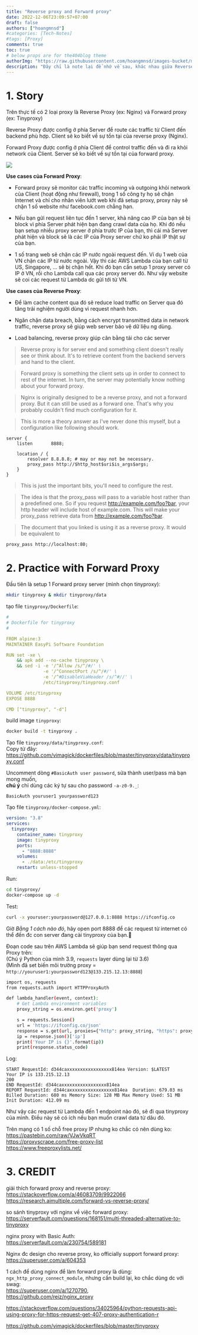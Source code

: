```yaml
---
title: "Reverse proxy and Forward proxy"
date: 2022-12-06T23:09:57+07:00
draft: false
authors: ["hoangmnsd"]
#categories: [Tech-Notes]
#tags: [Proxy]
comments: true
toc: true
# below props are for the404blog theme
authorImg: "https://raw.githubusercontent.com/hoangmnsd/images-bucket/master/static/images/hoangmsnd-avatar001.jpg"
description: "Đây chỉ là note lại để nhớ về sau, khác nhau giữa Reverse Proxy và Forward Proxy."
---
```


# 1. Story

Trên thực tế có 2 loại proxy là Reverse Proxy (ex: Nginx) và Forward proxy (ex: Tinyproxy)

Reverse Proxy được config ở phía Server để route các traffic từ Client đến backend phù hợp. Client sẽ ko biết về sự tồn tại của reverse proxy (Nginx).

Forward Proxy được config ở phía Client để control traffic đến và đi ra khỏi network của Client. Server sẽ ko biết về sự tồn tại của forward proxy.   

![](https://raw.githubusercontent.com/hoangmnsd/images-bucket/master/static/images/reverse-proxy-forward-proxy.jpg)

**Use cases của Forward Proxy**: 

- Forward proxy sẽ monitor các traffic incoming và outgoing khỏi network của Client (hoạt động như firewall), trong 1 số công ty họ sẽ chặn Internet và chỉ cho nhân viên lướt web khi đã setup proxy, proxy này sẽ chặn 1 số website như facebook.com chẳng hạn.

- Nếu bạn gửi request liên tục đến 1 server, khả năng cao IP của bạn sẽ bị block vì phía Server phát hiện bạn đang crawl data của họ. Khi đó nếu bạn setup nhiều proxy server ở phía trước IP của bạn, thì cái mà Server phát hiện và block sẽ là các IP của Proxy server chứ ko phải IP thật sự của bạn.  

- 1 số trang web sẽ chặn các IP nước ngoài request đến. Ví dụ 1 web của VN chặn các IP từ nước ngoài. Vậy thì các AWS Lambda của bạn call từ US, Singapore, ... sẽ bị chặn hết. Khi đó bạn cần setup 1 proxy server có IP ở VN, rồi cho Lambda call qua các proxy server đó. Như vậy website sẽ coi các request từ Lambda dc gửi tới từ VN.  

**Use cases của Reverse Proxy**: 

- Để làm cache content qua đó sẽ reduce load traffic on Server qua đó tăng trải nghiệm người dùng vì request nhanh hơn.

- Ngăn chặn data breach, bằng cách encrypt transmitted data in network traffic, reverse proxy sẽ giúp web server bảo vệ dữ liệu ng dùng.  

- Load balancing, reverse proxy giúp cân bằng tải cho các server  


> Reverse proxy is for server end and something client doesn't really see or think about. It's to retrieve content from the backend servers and hand to the client. 

> Forward proxy is something the client sets up in order to connect to rest of the internet. In turn, the server may potentially know nothing about your forward proxy.

> Nginx is originally designed to be a reverse proxy, and not a forward proxy. But it can still be used as a forward one. That's why you probably couldn't find much configuration for it.

> This is more a theory answer as I've never done this myself, but a configuration like following should work.

```
server {
    listen       8888;

    location / {
        resolver 8.8.8.8; # may or may not be necessary.
        proxy_pass http://$http_host$uri$is_args$args;
    }
}
```

> This is just the important bits, you'll need to configure the rest.

> The idea is that the proxy_pass will pass to a variable host rather than a predefined one. So if you request http://example.com/foo?bar, your http header will include host of example.com. This will make your proxy_pass retrieve data from http://example.com/foo?bar.

> The document that you linked is using it as a reverse proxy. It would be equivalent to

```
proxy_pass http://localhost:80;
```

# 2. Practice with Forward Proxy

Đầu tiên là setup 1 Forward proxy server (mình chọn tinyproxy):  
```sh
mkdir tinyproxy & mkdir tinyproxy/data
```

tạo file `tinyproxy/Dockerfile`:  
```yml
#
# Dockerfile for tinyproxy
#

FROM alpine:3
MAINTAINER EasyPi Software Foundation

RUN set -xe \
    && apk add --no-cache tinyproxy \
    && sed -i -e '/^Allow /s/^/#/' \
              -e '/^ConnectPort /s/^/#/' \
              -e '/^#DisableViaHeader /s/^#//' \
              /etc/tinyproxy/tinyproxy.conf

VOLUME /etc/tinyproxy
EXPOSE 8888

CMD ["tinyproxy", "-d"]

```
build image `tinyproxy`:  
```sh
docker build -t tinyproxy .
```

Tạo file `tinyproxy/data/tinyproxy.conf`:  
Copy từ đây: https://github.com/vimagick/dockerfiles/blob/master/tinyproxy/data/tinyproxy.conf   

Uncomment dòng `#BasicAuth user password`, sửa thành user/pass mà bạn mong muốn,  
**chú ý** chỉ dùng các ký tự sau cho password `-a-z0-9._`:  
```
BasicAuth youruser1 yourpassword123
```

Tạo file `tinyproxy/docker-compose.yml`:  
```yml
version: "3.8"
services:
  tinyproxy:
    container_name: tinyproxy
    image: tinyproxy
    ports:
      - "8888:8888"
    volumes:
      - ./data:/etc/tinyproxy
    restart: unless-stopped
```

Run:  
```sh
cd tinyproxy/
docker-compose up -d
```

Test:  
```sh
curl -x youruser:yourpassword@127.0.0.1:8888 https://ifconfig.co
```

Giờ *Bằng 1 cách nào đó*, hãy open port 8888 để các request từ internet có thể đến đc con server đang cài tinyproxy của bạn.🤣

Đoạn code sau trên AWS Lambda sẽ giúp bạn send request thông qua Proxy trên:  
(Chú ý Python của mình 3.9, `requests` layer dùng lại từ 3.6)  
(Mình đã set biến môi trường proxy = `http://youruser1:yourpassword123@133.215.12.13:8888`)  
```sh
import os, requests
from requests.auth import HTTPProxyAuth

def lambda_handler(event, context):
    # Get Lambda environment variables
    proxy_string = os.environ.get('proxy')

    s = requests.Session()
    url = 'https://ifconfig.co/json'
    response = s.get(url, proxies={"http": proxy_string, "https": proxy_string}) 
    ip = response.json()['ip']
    print('Your IP is {}'.format(ip))
    print(response.status_code)
```
Log:  
```
START RequestId: d344caxxxxxxxxxxxxxxxxx814ea Version: $LATEST
Your IP is 133.215.12.13
200
END RequestId: d344caxxxxxxxxxxxxxxxxx814ea
REPORT RequestId: d344caxxxxxxxxxxxxxxxxx814ea	Duration: 679.03 ms	Billed Duration: 680 ms	Memory Size: 128 MB	Max Memory Used: 51 MB	Init Duration: 412.09 ms
```

Như vậy các request từ Lambda đến 1 endpoint nào đó, sẽ đi qua tinyproxy của mình. Điều này sẽ có ích nếu bạn muốn crawl data từ dâu đó.  

Trên mạng có 1 số chỗ free proxy IP nhưng ko chắc có nên dùng ko:  
https://pastebin.com/raw/VJwVkqRT  
https://proxyscrape.com/free-proxy-list  
https://www.freeproxylists.net/  


# 3. CREDIT

giải thích forward proxy and reverse proxy:  
https://stackoverflow.com/a/46083709/9922066  
https://research.aimultiple.com/forward-vs-reverse-proxy/  

so sánh tinyproxy với nginx về việc forward proxy:  
https://serverfault.com/questions/168151/multi-threaded-alternative-to-tinyproxy

nginx proxy with Basic Auth:  
https://serverfault.com/a/230754/589181

Nginx đc design cho reverse proxy, ko officially support forward proxy:  
https://superuser.com/a/604353

1 cách để dùng nginx để làm forward proxy là dùng: `ngx_http_proxy_connect_module`, nhưng cần build lại, ko chắc dùng dc với swag:  
https://superuser.com/a/1270790,  
https://github.com/reiz/nginx_proxy

https://stackoverflow.com/questions/34025964/python-requests-api-using-proxy-for-https-request-get-407-proxy-authentication-r

https://github.com/vimagick/dockerfiles/blob/master/tinyproxy